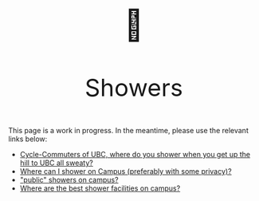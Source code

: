 <p align="center" style="font-size:60px;">🚿</p>
<p align="center" style="font-size:48px;">Showers</p>

This page is a work in progress. In the meantime, please use the relevant links below:
- [Cycle-Commuters of UBC, where do you shower when you get up the hill to UBC all sweaty?](https://old.reddit.com/r/UBC/comments/co2mpm/cyclecommuters_of_ubc_where_do_you_shower_when/)
- [Where can I shower on Campus (preferably with some privacy)?](https://www.reddit.com/r/UBC/comments/8am7vk/where_can_i_shower_on_campus_preferably_with_some/)
- ["public" showers on campus?](https://www.reddit.com/r/UBC/comments/3lrp5w/public_showers_on_campus/)
- [Where are the best shower facilities on campus?](https://www.reddit.com/r/UBC/comments/2a9l75/where_are_the_best_shower_facilities_on_campus/)
